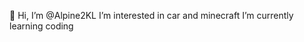 👋 Hi, I’m @Alpine2KL
  I’m interested in car and minecraft
  I’m currently learning coding


<!---
Alpine2KL/Alpine2KL is a ✨ special ✨ repository because its `README.md` (this file) appears on your GitHub profile.
You can click the Preview link to take a look at your changes.
--->
